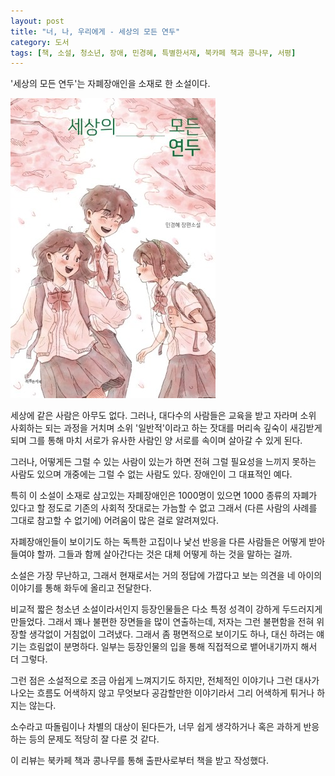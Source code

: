 ```yaml
---
layout: post
title: "너, 나, 우리에게 - 세상의 모든 연두"
category: 도서
tags: [책, 소설, 청소년, 장애, 민경혜, 특별한서재, 북카페 책과 콩나무, 서평]
---
```


'세상의 모든 연두'는
자폐장애인을 소재로 한 소설이다.

![표지](/images/book/every-yeondu-of-the-world-book.jpg)

세상에 같은 사람은 아무도 없다.
그러나, 대다수의 사람들은 교육을 받고 자라며 소위 사회하는 되는 과정을 거치며
소위 '일반적'이라고 하는 잣대를 머리속 깊숙이 새김받게 되며
그를 통해 마치 서로가 유사한 사람인 양 서로를 속이며 살아갈 수 있게 된다.

그러나, 어떻게든 그럴 수 있는 사람이 있는가 하면
전혀 그럴 필요성을 느끼지 못하는 사람도 있으며
개중에는 그럴 수 없는 사람도 있다.
장애인이 그 대표적인 예다.

특히 이 소설이 소재로 삼고있는 자폐장애인은
1000명이 있으면 1000 종류의 자폐가 있다고 할 정도로
기존의 사회적 잣대로는 가늠할 수 없고
그래서 (다른 사람의 사례를 그대로 참고할 수 없기에) 어려움이 많은 걸로 알려져있다.

자폐장애인들이 보이기도 하는 독특한 고집이나 낯선 반응을
다른 사람들은 어떻게 받아들여야 할까.
그들과 함께 살아간다는 것은 대체 어떻게 하는 것을 말하는 걸까.

소설은 가장 무난하고, 그래서 현재로서는 거의 정답에 가깝다고 보는 의견을
네 아이의 이야기를 통해 화두에 올리고 전달한다.

비교적 짧은 청소년 소설이라서인지
등장인물들은 다소 특정 성격이 강하게 두드러지게 만들었다.
그래서 꽤나 불편한 장면들을 많이 연출하는데,
저자는 그런 불편함을 전혀 위장할 생각없이 거침없이 그려냈다.
그래서 좀 평면적으로 보이기도 하나,
대신 하려는 얘기는 흐림없이 분명하다.
일부는 등장인물의 입을 통해 직접적으로 뱉어내기까지 해서 더 그렇다.

그런 점은 소설적으로 조금 아쉽게 느껴지기도 하지만,
전체적인 이야기나 그런 대사가 나오는 흐름도 어색하지 않고
무엇보다 공감할만한 이야기라서
그리 어색하게 튀거나 하지는 않는다.

소수라고 따돌림이나 차별의 대상이 된다든가,
너무 쉽게 생각하거나 혹은 과하게 반응하는 등의 문제도
적당히 잘 다룬 것 같다.



<div class="im im-info">
이 리뷰는 북카페 책과 콩나무를 통해 출판사로부터 책을 받고 작성했다.
</div>
